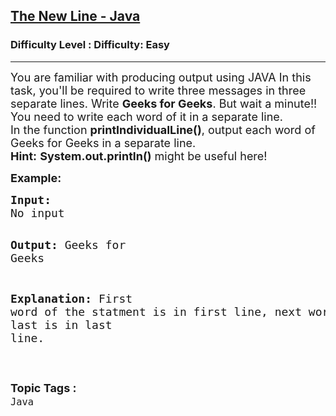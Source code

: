 <h2><a href="https://www.geeksforgeeks.org/problems/the-new-line-java/1?page=2&status=unsolved,attempted&sortBy=accuracy">The New Line - Java</a></h2><h3>Difficulty Level : Difficulty: Easy</h3><hr><div class="problems_problem_content__Xm_eO"><p><span style="font-size: 18px;">You are familiar with producing output using JAVA In this task, you'll be required to write three messages in three separate lines. Write <strong>Geeks for Geeks</strong>. But wait a minute!! You need to write each word of it in a separate line.<br>In the function <strong>printIndividualLine()</strong>, output each word of Geeks for Geeks in a separate line.</span><br><span style="font-size: 18px;"><strong>Hint:</strong> <strong>System.out.println()</strong> might be useful here!</span></p>
<p><strong><span style="font-size: 18px;">Example:</span></strong></p>
<pre><span style="font-size: 18px;"><strong>Input:</strong>
No input</span>

<span style="font-size: 18px;"><strong>Output:</strong>
Geeks
for
Geeks</span>

<span style="font-size: 18px;"><strong>Explanation:</strong>
First word of the statment is in first line, 
next word is in next line and last is in last line.</span></pre></div><br><p><span style=font-size:18px><strong>Topic Tags : </strong><br><code>Java</code>&nbsp;